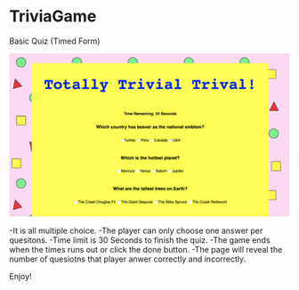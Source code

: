 # TriviaGame

Basic Quiz (Timed Form)

![screenshot](Screenshot.png)

-It is all multiple choice.
-The player can only choose one answer per quesitons.
-Time limit is 30 Seconds to finish the quiz.
-The game ends when the times runs out or click the done button.
-The page will reveal the number of quesiotns that player anwer correctly and incorrectly.

Enjoy!
